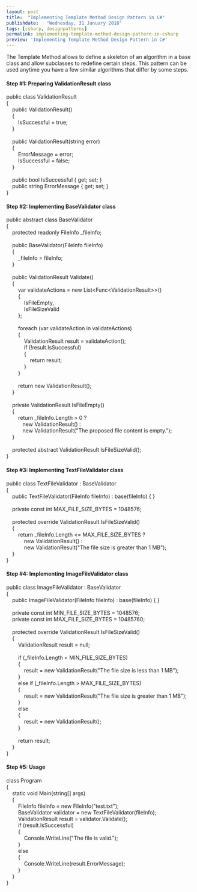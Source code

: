 ```yaml
---
layout: post
title:  "Implementing Template Method Design Pattern in C#"
publishdate:   "Wednesday, 31 January 2018"
tags: [csharp, designpatterns]
permalink: implementing-template-method-design-pattern-in-csharp
preview: 'Implementing Template Method Design Pattern in C#'
---
```

<p>
The Template Method allows to define a skeleton of an algorithm in a base class and allow subclasses to redefine certain steps. This pattern can be used anytime you have a few similar algorithms that differ by some steps.
</p>

<h4>Step #1: Preparing ValidationResult class</h4>
<div class="code">
<span class="Modifier">public</span>&nbsp;<span class="ReferenceType">class</span>&nbsp;ValidationResult<br />
{<br />
&nbsp;&nbsp;&nbsp;&nbsp;<span class="Modifier">public</span>&nbsp;ValidationResult()<br />
&nbsp;&nbsp;&nbsp;&nbsp;{<br />
&nbsp;&nbsp;&nbsp;&nbsp;&nbsp;&nbsp;&nbsp;&nbsp;IsSuccessful&nbsp;=&nbsp;<span class="Keyword">true</span>;<br />
&nbsp;&nbsp;&nbsp;&nbsp;}<br />
<br />
&nbsp;&nbsp;&nbsp;&nbsp;<span class="Modifier">public</span>&nbsp;ValidationResult(<span class="ReferenceType">string</span>&nbsp;error)<br />
&nbsp;&nbsp;&nbsp;&nbsp;{<br />
&nbsp;&nbsp;&nbsp;&nbsp;&nbsp;&nbsp;&nbsp;&nbsp;ErrorMessage&nbsp;=&nbsp;error;<br />
&nbsp;&nbsp;&nbsp;&nbsp;&nbsp;&nbsp;&nbsp;&nbsp;IsSuccessful&nbsp;=&nbsp;<span class="Keyword">false</span>;<br />
&nbsp;&nbsp;&nbsp;&nbsp;}<br />
<br />
&nbsp;&nbsp;&nbsp;&nbsp;<span class="Modifier">public</span>&nbsp;<span class="ValueType">bool</span>&nbsp;IsSuccessful&nbsp;{&nbsp;get;&nbsp;set;&nbsp;}<br />
&nbsp;&nbsp;&nbsp;&nbsp;<span class="Modifier">public</span>&nbsp;<span class="ReferenceType">string</span>&nbsp;ErrorMessage&nbsp;{&nbsp;get;&nbsp;set;&nbsp;}<br />
}
</div>

<h4>Step #2: Implementing BaseValidator class</h4>
<div class="code">
<span class="Modifier">public</span>&nbsp;<span class="Modifier">abstract</span>&nbsp;<span class="ReferenceType">class</span>&nbsp;BaseValidator<br />
{<br />
&nbsp;&nbsp;&nbsp;&nbsp;<span class="Modifier">protected</span>&nbsp;<span class="Modifier">readonly</span>&nbsp;FileInfo&nbsp;_fileInfo;<br />
<br />
&nbsp;&nbsp;&nbsp;&nbsp;<span class="Modifier">public</span>&nbsp;BaseValidator(FileInfo&nbsp;fileInfo)<br />
&nbsp;&nbsp;&nbsp;&nbsp;{&nbsp;&nbsp;&nbsp;&nbsp;&nbsp;&nbsp;&nbsp;&nbsp;<br />
&nbsp;&nbsp;&nbsp;&nbsp;&nbsp;&nbsp;&nbsp;&nbsp;_fileInfo&nbsp;=&nbsp;fileInfo;&nbsp;&nbsp;&nbsp;&nbsp;&nbsp;&nbsp;&nbsp;&nbsp;&nbsp;&nbsp;&nbsp;<br />
&nbsp;&nbsp;&nbsp;&nbsp;}<br />
<br />
&nbsp;&nbsp;&nbsp;&nbsp;<span class="Modifier">public</span>&nbsp;ValidationResult&nbsp;Validate()<br />
&nbsp;&nbsp;&nbsp;&nbsp;{<br />
&nbsp;&nbsp;&nbsp;&nbsp;&nbsp;&nbsp;&nbsp;&nbsp;<span class="Linq">var</span>&nbsp;validateActions&nbsp;=&nbsp;<span class="Keyword">new</span>&nbsp;List&lt;Func&lt;ValidationResult&gt;&gt;()<br />
&nbsp;&nbsp;&nbsp;&nbsp;&nbsp;&nbsp;&nbsp;&nbsp;{<br />
&nbsp;&nbsp;&nbsp;&nbsp;&nbsp;&nbsp;&nbsp;&nbsp;&nbsp;&nbsp;&nbsp;&nbsp;IsFileEmpty,<br />
&nbsp;&nbsp;&nbsp;&nbsp;&nbsp;&nbsp;&nbsp;&nbsp;&nbsp;&nbsp;&nbsp;&nbsp;IsFileSizeValid<br />
&nbsp;&nbsp;&nbsp;&nbsp;&nbsp;&nbsp;&nbsp;&nbsp;};<br />
<br />
&nbsp;&nbsp;&nbsp;&nbsp;&nbsp;&nbsp;&nbsp;&nbsp;<span class="Statement">foreach</span>&nbsp;(<span class="Linq">var</span>&nbsp;validateAction&nbsp;<span class="Statement">in</span>&nbsp;validateActions)<br />
&nbsp;&nbsp;&nbsp;&nbsp;&nbsp;&nbsp;&nbsp;&nbsp;{<br />
&nbsp;&nbsp;&nbsp;&nbsp;&nbsp;&nbsp;&nbsp;&nbsp;&nbsp;&nbsp;&nbsp;&nbsp;ValidationResult&nbsp;result&nbsp;=&nbsp;validateAction();<br />
&nbsp;&nbsp;&nbsp;&nbsp;&nbsp;&nbsp;&nbsp;&nbsp;&nbsp;&nbsp;&nbsp;&nbsp;<span class="Statement">if</span>&nbsp;(!result.IsSuccessful)<br />
&nbsp;&nbsp;&nbsp;&nbsp;&nbsp;&nbsp;&nbsp;&nbsp;&nbsp;&nbsp;&nbsp;&nbsp;{<br />
&nbsp;&nbsp;&nbsp;&nbsp;&nbsp;&nbsp;&nbsp;&nbsp;&nbsp;&nbsp;&nbsp;&nbsp;&nbsp;&nbsp;&nbsp;&nbsp;<span class="Statement">return</span>&nbsp;result;<br />
&nbsp;&nbsp;&nbsp;&nbsp;&nbsp;&nbsp;&nbsp;&nbsp;&nbsp;&nbsp;&nbsp;&nbsp;}<br />
&nbsp;&nbsp;&nbsp;&nbsp;&nbsp;&nbsp;&nbsp;&nbsp;}<br />
<br />
&nbsp;&nbsp;&nbsp;&nbsp;&nbsp;&nbsp;&nbsp;&nbsp;<span class="Statement">return</span>&nbsp;<span class="Keyword">new</span>&nbsp;ValidationResult();<br />
&nbsp;&nbsp;&nbsp;&nbsp;}<br />
<br />
&nbsp;&nbsp;&nbsp;&nbsp;<span class="Modifier">private</span>&nbsp;ValidationResult&nbsp;IsFileEmpty()<br />
&nbsp;&nbsp;&nbsp;&nbsp;{<br />
&nbsp;&nbsp;&nbsp;&nbsp;&nbsp;&nbsp;&nbsp;&nbsp;<span class="Statement">return</span>&nbsp;_fileInfo.Length&nbsp;&gt;&nbsp;0&nbsp;?&nbsp;<br />
&nbsp;&nbsp;&nbsp;&nbsp;&nbsp;&nbsp;&nbsp;&nbsp;&nbsp;&nbsp;&nbsp;<span class="Keyword">new</span>&nbsp;ValidationResult()&nbsp;:&nbsp;<br />
&nbsp;&nbsp;&nbsp;&nbsp;&nbsp;&nbsp;&nbsp;&nbsp;&nbsp;&nbsp;&nbsp;<span class="Keyword">new</span>&nbsp;ValidationResult(<span class="String">"The&nbsp;proposed&nbsp;file&nbsp;content&nbsp;is&nbsp;empty."</span>);<br />
&nbsp;&nbsp;&nbsp;&nbsp;}<br />
<br />
&nbsp;&nbsp;&nbsp;&nbsp;<span class="Modifier">protected</span>&nbsp;<span class="Modifier">abstract</span>&nbsp;ValidationResult&nbsp;IsFileSizeValid();<br />
}
</div>

<h4>Step #3: Implementing TextFileValidator class</h4>
<div class="code">
<span class="Modifier">public</span>&nbsp;<span class="ReferenceType">class</span>&nbsp;TextFileValidator&nbsp;:&nbsp;BaseValidator<br />
{<br />
&nbsp;&nbsp;&nbsp;&nbsp;<span class="Modifier">public</span>&nbsp;TextFileValidator(FileInfo&nbsp;fileInfo)&nbsp;:&nbsp;<span class="Keyword">base</span>(fileInfo)&nbsp;{&nbsp;}<br />
<br />
&nbsp;&nbsp;&nbsp;&nbsp;<span class="Modifier">private</span>&nbsp;<span class="Modifier">const</span>&nbsp;<span class="ValueType">int</span>&nbsp;MAX_FILE_SIZE_BYTES&nbsp;=&nbsp;1048576;<br />
<br />
&nbsp;&nbsp;&nbsp;&nbsp;<span class="Modifier">protected</span>&nbsp;<span class="Modifier">override</span>&nbsp;ValidationResult&nbsp;IsFileSizeValid()<br />
&nbsp;&nbsp;&nbsp;&nbsp;{<br />
&nbsp;&nbsp;&nbsp;&nbsp;&nbsp;&nbsp;&nbsp;&nbsp;<span class="Statement">return</span>&nbsp;_fileInfo.Length&nbsp;&lt;=&nbsp;MAX_FILE_SIZE_BYTES&nbsp;?<br />
&nbsp;&nbsp;&nbsp;&nbsp;&nbsp;&nbsp;&nbsp;&nbsp;&nbsp;&nbsp;&nbsp;&nbsp;<span class="Keyword">new</span>&nbsp;ValidationResult()&nbsp;:<br />
&nbsp;&nbsp;&nbsp;&nbsp;&nbsp;&nbsp;&nbsp;&nbsp;&nbsp;&nbsp;&nbsp;&nbsp;<span class="Keyword">new</span>&nbsp;ValidationResult(<span class="String">"The&nbsp;file&nbsp;size&nbsp;is&nbsp;greater&nbsp;than&nbsp;1&nbsp;MB"</span>);<br />
&nbsp;&nbsp;&nbsp;&nbsp;}<br />
}
</div>

<h4>Step #4: Implementing ImageFileValidator class</h4>
<div class="code">
<span class="Modifier">public</span>&nbsp;<span class="ReferenceType">class</span>&nbsp;ImageFileValidator&nbsp;:&nbsp;BaseValidator<br />
{<br />
&nbsp;&nbsp;&nbsp;&nbsp;<span class="Modifier">public</span>&nbsp;ImageFileValidator(FileInfo&nbsp;fileInfo)&nbsp;:&nbsp;<span class="Keyword">base</span>(fileInfo)&nbsp;{&nbsp;}<br />
<br />
&nbsp;&nbsp;&nbsp;&nbsp;<span class="Modifier">private</span>&nbsp;<span class="Modifier">const</span>&nbsp;<span class="ValueType">int</span>&nbsp;MIN_FILE_SIZE_BYTES&nbsp;=&nbsp;1048576;<br />
&nbsp;&nbsp;&nbsp;&nbsp;<span class="Modifier">private</span>&nbsp;<span class="Modifier">const</span>&nbsp;<span class="ValueType">int</span>&nbsp;MAX_FILE_SIZE_BYTES&nbsp;=&nbsp;10485760;<br />
&nbsp;&nbsp;&nbsp;&nbsp;<br />
&nbsp;&nbsp;&nbsp;&nbsp;<span class="Modifier">protected</span>&nbsp;<span class="Modifier">override</span>&nbsp;ValidationResult&nbsp;IsFileSizeValid()<br />
&nbsp;&nbsp;&nbsp;&nbsp;{<br />
&nbsp;&nbsp;&nbsp;&nbsp;&nbsp;&nbsp;&nbsp;&nbsp;ValidationResult&nbsp;result&nbsp;=&nbsp;<span class="Keyword">null</span>;<br />
<br />
&nbsp;&nbsp;&nbsp;&nbsp;&nbsp;&nbsp;&nbsp;&nbsp;<span class="Statement">if</span>&nbsp;(_fileInfo.Length&nbsp;&lt;&nbsp;MIN_FILE_SIZE_BYTES)<br />
&nbsp;&nbsp;&nbsp;&nbsp;&nbsp;&nbsp;&nbsp;&nbsp;{<br />
&nbsp;&nbsp;&nbsp;&nbsp;&nbsp;&nbsp;&nbsp;&nbsp;&nbsp;&nbsp;&nbsp;&nbsp;result&nbsp;=&nbsp;<span class="Keyword">new</span>&nbsp;ValidationResult(<span class="String">"The&nbsp;file&nbsp;size&nbsp;is&nbsp;less&nbsp;than&nbsp;1&nbsp;MB"</span>);<br />
&nbsp;&nbsp;&nbsp;&nbsp;&nbsp;&nbsp;&nbsp;&nbsp;}<br />
&nbsp;&nbsp;&nbsp;&nbsp;&nbsp;&nbsp;&nbsp;&nbsp;<span class="Statement">else</span>&nbsp;<span class="Statement">if</span>&nbsp;(_fileInfo.Length&nbsp;&gt;&nbsp;MAX_FILE_SIZE_BYTES)<br />
&nbsp;&nbsp;&nbsp;&nbsp;&nbsp;&nbsp;&nbsp;&nbsp;{<br />
&nbsp;&nbsp;&nbsp;&nbsp;&nbsp;&nbsp;&nbsp;&nbsp;&nbsp;&nbsp;&nbsp;&nbsp;result&nbsp;=&nbsp;<span class="Keyword">new</span>&nbsp;ValidationResult(<span class="String">"The&nbsp;file&nbsp;size&nbsp;is&nbsp;greater&nbsp;than&nbsp;1&nbsp;MB"</span>);<br />
&nbsp;&nbsp;&nbsp;&nbsp;&nbsp;&nbsp;&nbsp;&nbsp;}<br />
&nbsp;&nbsp;&nbsp;&nbsp;&nbsp;&nbsp;&nbsp;&nbsp;<span class="Statement">else</span><br />
&nbsp;&nbsp;&nbsp;&nbsp;&nbsp;&nbsp;&nbsp;&nbsp;{<br />
&nbsp;&nbsp;&nbsp;&nbsp;&nbsp;&nbsp;&nbsp;&nbsp;&nbsp;&nbsp;&nbsp;&nbsp;result&nbsp;=&nbsp;<span class="Keyword">new</span>&nbsp;ValidationResult();<br />
&nbsp;&nbsp;&nbsp;&nbsp;&nbsp;&nbsp;&nbsp;&nbsp;}<br />
<br />
&nbsp;&nbsp;&nbsp;&nbsp;&nbsp;&nbsp;&nbsp;&nbsp;<span class="Statement">return</span>&nbsp;result;<br />
&nbsp;&nbsp;&nbsp;&nbsp;}<br />
}
</div>

<h4>Step #5: Usage</h4>
<div class="code">
<span class="ReferenceType">class</span>&nbsp;Program<br />
{<br />
&nbsp;&nbsp;&nbsp;&nbsp;<span class="Modifier">static</span>&nbsp;<span class="ValueType">void</span>&nbsp;Main(<span class="ReferenceType">string</span>[]&nbsp;args)<br />
&nbsp;&nbsp;&nbsp;&nbsp;{<br />
&nbsp;&nbsp;&nbsp;&nbsp;&nbsp;&nbsp;&nbsp;&nbsp;FileInfo&nbsp;fileInfo&nbsp;=&nbsp;<span class="Keyword">new</span>&nbsp;FileInfo(<span class="String">"test.txt"</span>);<br />
&nbsp;&nbsp;&nbsp;&nbsp;&nbsp;&nbsp;&nbsp;&nbsp;BaseValidator&nbsp;validator&nbsp;=&nbsp;<span class="Keyword">new</span>&nbsp;TextFileValidator(fileInfo);<br />
&nbsp;&nbsp;&nbsp;&nbsp;&nbsp;&nbsp;&nbsp;&nbsp;ValidationResult&nbsp;result&nbsp;=&nbsp;validator.Validate();<br />
&nbsp;&nbsp;&nbsp;&nbsp;&nbsp;&nbsp;&nbsp;&nbsp;<span class="Statement">if</span>&nbsp;(result.IsSuccessful)<br />
&nbsp;&nbsp;&nbsp;&nbsp;&nbsp;&nbsp;&nbsp;&nbsp;{<br />
&nbsp;&nbsp;&nbsp;&nbsp;&nbsp;&nbsp;&nbsp;&nbsp;&nbsp;&nbsp;&nbsp;&nbsp;Console.WriteLine(<span class="String">"The&nbsp;file&nbsp;is&nbsp;valid."</span>);<br />
&nbsp;&nbsp;&nbsp;&nbsp;&nbsp;&nbsp;&nbsp;&nbsp;}<br />
&nbsp;&nbsp;&nbsp;&nbsp;&nbsp;&nbsp;&nbsp;&nbsp;<span class="Statement">else</span><br />
&nbsp;&nbsp;&nbsp;&nbsp;&nbsp;&nbsp;&nbsp;&nbsp;{<br />
&nbsp;&nbsp;&nbsp;&nbsp;&nbsp;&nbsp;&nbsp;&nbsp;&nbsp;&nbsp;&nbsp;&nbsp;Console.WriteLine(result.ErrorMessage);<br />
&nbsp;&nbsp;&nbsp;&nbsp;&nbsp;&nbsp;&nbsp;&nbsp;}<br />
&nbsp;&nbsp;&nbsp;&nbsp;}<br />
}
</div>
